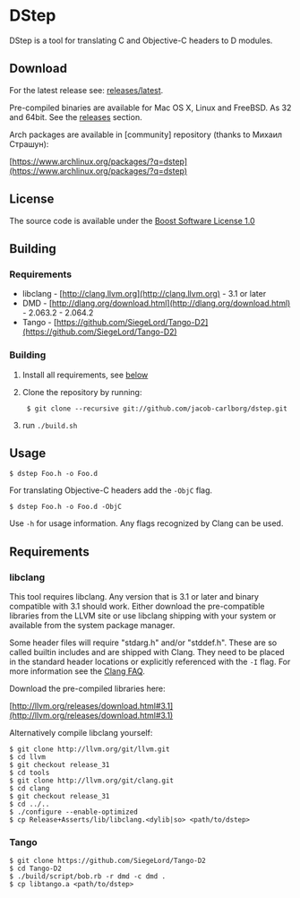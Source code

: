 # DStep

DStep is a tool for translating C and Objective-C headers to D modules.

## Download

For the latest release see: [releases/latest](https://github.com/jacob-carlborg/dstep/releases/latest).

Pre-compiled binaries are available for Mac OS X, Linux and FreeBSD. As 32 and 64bit. See the
[releases](https://github.com/jacob-carlborg/dstep/releases) section.

Arch packages are available in [community] repository (thanks to Михаил Страшун):

[https://www.archlinux.org/packages/?q=dstep](https://www.archlinux.org/packages/?q=dstep)

## License

The source code is available under the [Boost Software License 1.0](http://www.boost.org/LICENSE_1_0.txt)

## Building

### Requirements

* libclang - [http://clang.llvm.org](http://clang.llvm.org) - 3.1 or later
* DMD - [http://dlang.org/download.html](http://dlang.org/download.html) - 2.063.2 - 2.064.2
* Tango - [https://github.com/SiegeLord/Tango-D2](https://github.com/SiegeLord/Tango-D2)

### Building

1. Install all requirements, see [below](#requirements-1)
2. Clone the repository by running:

		$ git clone --recursive git://github.com/jacob-carlborg/dstep.git

3. run `./build.sh`

## Usage

	$ dstep Foo.h -o Foo.d

For translating Objective-C headers add the `-ObjC` flag.

	$ dstep Foo.h -o Foo.d -ObjC

Use `-h` for usage information. Any flags recognized by Clang can be used.

## Requirements

### libclang

This tool requires libclang. Any version that is 3.1 or later and binary compatible with 3.1
should work. Either download the pre-compatible libraries from the LLVM site or use libclang
shipping with your system or available from the system package manager.

Some header files will require "stdarg.h" and/or "stddef.h". These are so called builtin
includes and are shipped with Clang. They need to be placed in the standard header locations
or explicitly referenced with the `-I` flag. For more information see the
[Clang FAQ](http://clang.llvm.org/docs/FAQ.html#i-get-errors-about-some-headers-being-missing-stddef-h-stdarg-h).

Download the pre-compiled libraries here:

[http://llvm.org/releases/download.html#3.1](http://llvm.org/releases/download.html#3.1)

Alternatively compile libclang yourself:

	$ git clone http://llvm.org/git/llvm.git
	$ cd llvm
	$ git checkout release_31
	$ cd tools
	$ git clone http://llvm.org/git/clang.git
	$ cd clang
	$ git checkout release_31
	$ cd ../..
	$ ./configure --enable-optimized
	$ cp Release+Asserts/lib/libclang.<dylib|so> <path/to/dstep>

### Tango

	$ git clone https://github.com/SiegeLord/Tango-D2
	$ cd Tango-D2
	$ ./build/script/bob.rb -r dmd -c dmd .
	$ cp libtango.a <path/to/dstep>